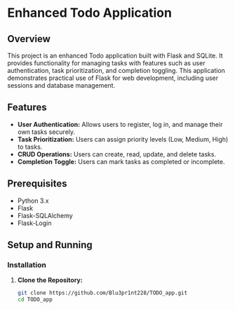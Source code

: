 # Enhanced Todo Application

## Overview

This project is an enhanced Todo application built with Flask and SQLite. It provides functionality for managing tasks with features such as user authentication, task prioritization, and completion toggling. This application demonstrates practical use of Flask for web development, including user sessions and database management.

## Features

- **User Authentication:** Allows users to register, log in, and manage their own tasks securely.
- **Task Prioritization:** Users can assign priority levels (Low, Medium, High) to tasks.
- **CRUD Operations:** Users can create, read, update, and delete tasks.
- **Completion Toggle:** Users can mark tasks as completed or incomplete.

## Prerequisites

- Python 3.x
- Flask
- Flask-SQLAlchemy
- Flask-Login

## Setup and Running

### Installation

1. **Clone the Repository:**

   ```bash
   git clone https://github.com/Blu3pr1nt228/TODO_app.git
   cd TODO_app
